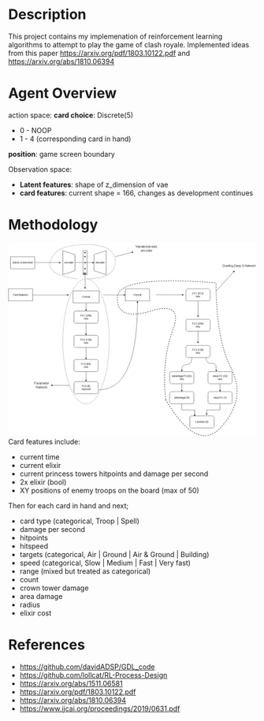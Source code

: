 # Description
This project contains my implemenation of reinforcement learning algorithms to attempt to play the game of clash royale. 
Implemented ideas from this paper https://arxiv.org/pdf/1803.10122.pdf and https://arxiv.org/abs/1810.06394
# Agent Overview
action space: 
**card choice**: Discrete(5) 
 - 0 - NOOP
 - 1 - 4 (corresponding card in hand)
 
**position**: game screen boundary

Observation space:

 - **Latent features**: shape of z_dimension of vae
 - **card features**: current shape = 166, changes as development continues


# Methodology
![model](methodology.png)
Card features include:

 - current time
 - current elixir
 - current princess towers hitpoints and damage per second
 - 2x elixir (bool)
 - XY positions of enemy troops on the board (max of 50)
 
 Then for each card in hand and next; 
 - card type (categorical, Troop | Spell)
 - damage per second
 - hitpoints
 - hitspeed
 - targets (categorical, Air | Ground | Air & Ground | Building)
 - speed (categorical, Slow | Medium | Fast | Very fast)
 - range (mixed but treated as categorical)
 - count
 - crown tower damage
 - area damage
 - radius
 - elixir cost
# References

 - https://github.com/davidADSP/GDL_code
 - https://github.com/lollcat/RL-Process-Design
 - https://arxiv.org/abs/1511.06581
 - https://arxiv.org/pdf/1803.10122.pdf
 - https://arxiv.org/abs/1810.06394
 - https://www.ijcai.org/proceedings/2019/0631.pdf
